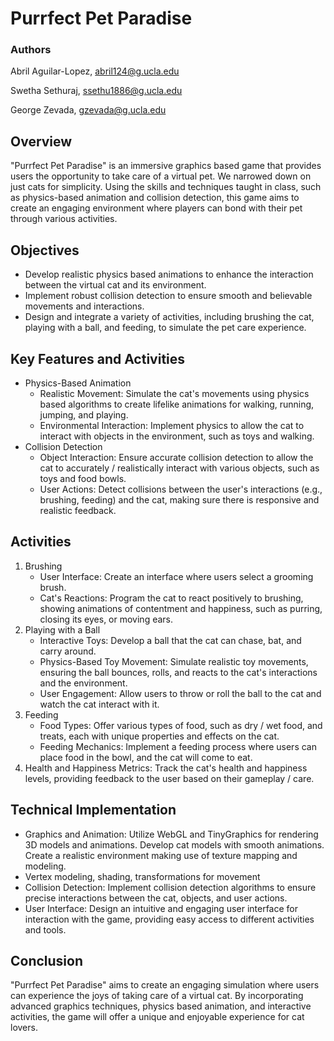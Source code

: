 # Purrfect Pet Paradise

### Authors

Abril Aguilar-Lopez, abril124@g.ucla.edu

Swetha Sethuraj, ssethu1886@g.ucla.edu

George Zevada, gzevada@g.ucla.edu

## Overview

"Purrfect Pet Paradise" is an immersive graphics based game that provides users the opportunity to take care of a virtual pet. We narrowed down on just cats for simplicity. Using the skills and techniques taught in class, such as physics-based animation and collision detection, this game aims to create an engaging environment where players can bond with their pet through various activities.

## Objectives
- Develop realistic physics based animations to enhance the interaction between the virtual cat and its environment.
- Implement robust collision detection to ensure smooth and believable movements and interactions.
- Design and integrate a variety of activities, including brushing the cat, playing with a ball, and feeding, to simulate the pet care experience.

## Key Features and Activities
- Physics-Based Animation
    - Realistic Movement: Simulate the cat's movements using physics based algorithms to create lifelike animations for walking, running, jumping, and playing. 
    - Environmental Interaction: Implement physics to allow the cat to interact with objects in the environment, such as toys and walking. 
- Collision Detection
    - Object Interaction: Ensure accurate collision detection to allow the cat to accurately / realistically interact with various objects, such as toys and food bowls.
    - User Actions: Detect collisions between the user's interactions (e.g., brushing, feeding) and the cat, making sure there is responsive and realistic feedback.

## Activities
1. Brushing 
    - User Interface: Create an interface where users select a grooming brush.
    - Cat's Reactions: Program the cat to react positively to brushing, showing animations of contentment and happiness, such as purring, closing its eyes, or moving ears.
2. Playing with a Ball
    - Interactive Toys: Develop a ball that the cat can chase, bat, and carry around.
    - Physics-Based Toy Movement: Simulate realistic toy movements, ensuring the ball bounces, rolls, and reacts to the cat's interactions and the environment.
    - User Engagement: Allow users to throw or roll the ball to the cat and watch the cat interact with it.
3. Feeding
    - Food Types: Offer various types of food, such as dry / wet food, and treats, each with unique properties and effects on the cat.
    - Feeding Mechanics: Implement a feeding process where users can place food in the bowl, and the cat will come to eat. 
4. Health and Happiness Metrics: Track the cat's health and happiness levels, providing feedback to the user based on their gameplay / care. 

## Technical Implementation
- Graphics and Animation: Utilize WebGL and TinyGraphics for rendering 3D models and animations. Develop cat models with smooth animations. Create a realistic environment making use of texture mapping and modeling.
- Vertex modeling, shading, transformations for movement
- Collision Detection: Implement collision detection algorithms to ensure precise interactions between the cat, objects, and user actions.
- User Interface: Design an intuitive and engaging user interface for interaction with the game, providing easy access to different activities and tools.


## Conclusion
"Purrfect Pet Paradise" aims to create an engaging simulation where users can experience the joys of taking care of a virtual cat. By incorporating advanced graphics techniques, physics based animation, and interactive activities, the game will offer a unique and enjoyable experience for cat lovers.

